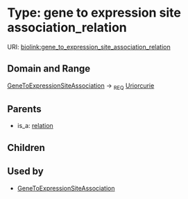 
# Type: gene to expression site association_relation




URI: [biolink:gene_to_expression_site_association_relation](https://w3id.org/biolink/vocab/gene_to_expression_site_association_relation)


## Domain and Range

[GeneToExpressionSiteAssociation](GeneToExpressionSiteAssociation.md) ->  <sub>REQ</sub> [Uriorcurie](types/Uriorcurie.md)

## Parents

 *  is_a: [relation](relation.md)

## Children


## Used by

 * [GeneToExpressionSiteAssociation](GeneToExpressionSiteAssociation.md)
